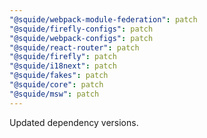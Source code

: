 ```yaml
---
"@squide/webpack-module-federation": patch
"@squide/firefly-configs": patch
"@squide/webpack-configs": patch
"@squide/react-router": patch
"@squide/firefly": patch
"@squide/i18next": patch
"@squide/fakes": patch
"@squide/core": patch
"@squide/msw": patch
---
```


Updated dependency versions.
